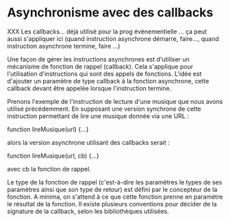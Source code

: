 # Asynchronisme avec des callbacks

XXX Les callbacks... déjà utilisé pour la prog événementielle ... ça peut aussi s'appliquer ici (quand instruction asynchrone démarre, faire..., quand instruction asynchrone termine, faire ...)



Une façon de gérer les instructions asynchrones est d'utiliser un mécanisme de fonction de rappel (callback). Cela s'applique pour l'utilisation d'instructions qui sont des appels de fonctions. L'idée est d'ajouter un paramètre de type callback à la fonction asynchrone, cette callback devant être appelée lorsque l'instruction termine.

Prenons l'exemple de l'instruction de lecture d'une musique que nous avons utilisé précédemment. En supposant une version synchrone de cette instruction permettant de lire une musique donnée via une URL :

function lireMusique(url) {...}

alors la version asynchrone utilisant des callbacks serait :

function lireMusique(url, cb) {...}

avec cb la fonction de rappel.

Le type de la fonction de rappel (c'est-à-dire les paramètres le types de ses paramètres ainsi que son type de retour) est défini par le concepteur de la fonction. A minima, on s'attend à ce que cette fonction prenne en paramètre le résultat de la fonction. Il existe plusieurs conventions pour décider de la signature de la callback, selon les bibliothèques utilisées.
